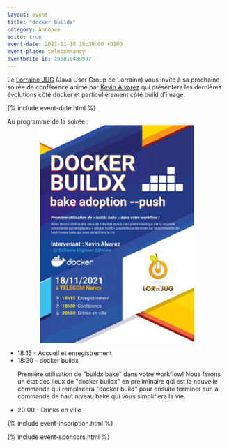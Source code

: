 ```yaml
---
layout: event
title: "docker buildx"
category: Annonce
edito: true
event-date: 2021-11-18 18:30:00 +0100
event-place: telecomnancy
eventbrite-id: 196016489597
---
```


<p>
Le <a href="/">Lorraine JUG</a> (Java User Group de Lorraine) vous invite à sa prochaine
soirée de conférence animé par <a href="/speakers.html#kalvarez">Kevin Alvarez</a> qui
présentera les dernières évolutions côté docker et particulièrement côté build d'image.
</p>

{% include event-date.html %}

<div class="programme">Au programme de la soirée :
<br>
<img src="/images/posts/2021/docker-buildx.jpg" alt="affiche" height="500" style="margin-left: auto; margin-right: auto; display: block;"/>
	<ul>
		<li>18:15 - Accueil et enregistrement</li>
		<li>18:30 - docker buildx
			<p>Première utilisation de "buildx bake" dans votre workflow! Nous ferons un état des lieux de "docker buildx" en préliminaire qui est la nouvelle commande qui remplacera "docker build" pour ensuite terminer sur la commande de haut niveau bake qui vous simplifiera la vie.</p>
		</li>
		<li>20:00 - Drinks en ville</li>
	</ul>
</div>

{% include event-inscription.html %}

{% include event-sponsors.html %}
